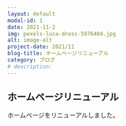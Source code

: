 ```yaml
---
layout: default
modal-id: 1
date: 2021-11-2
img: pexels-luca-dross-5976404.jpg
alt: image-alt
project-date: 2021/11
blog-title: ホームページリニューアル
category: ブログ
# description: 
---
```

## ホームページリニューアル
<!-- ![フクロウ](https://notepm.jp/assets/img/apple-touch-icon-120x120.png) -->
ホームページをリニューアルしました。